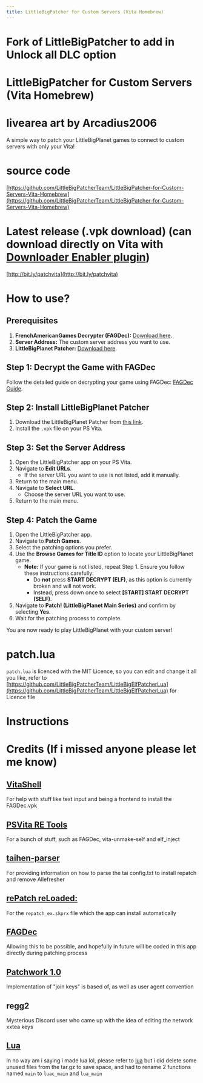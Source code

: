 ```yaml
---
title: LittleBigPatcher for Custom Servers (Vita Homebrew)
---
```


# Fork of LittleBigPatcher to add in Unlock all DLC option

# LittleBigPatcher for Custom Servers (Vita Homebrew)
# livearea art by Arcadius2006
A simple way to patch your LittleBigPlanet games to connect to custom servers with only your Vita!

# source code
[https://github.com/LittleBigPatcherTeam/LittleBigPatcher-for-Custom-Servers-Vita-Homebrew](https://github.com/LittleBigPatcherTeam/LittleBigPatcher-for-Custom-Servers-Vita-Homebrew)
# Latest release (.vpk download) (can download directly on Vita with [Downloader Enabler plugin](http://github.com/TheOfficialFloW/VitaTweaks/releases/download/DownloadEnabler/download_enabler.suprx))
[http://bit.ly/patchvita](http://bit.ly/patchvita)

# How to use?

## Prerequisites
1. **FrenchAmericanGames Decrypter (FAGDec):** [Download here](https://github.com/CelesteBlue-dev/PSVita-RE-tools/raw/master/FAGDec/build/FAGDec.vpk).
2. **Server Address:** The custom server address you want to use.
3. **LittleBigPlanet Patcher:** [Download here](http://bit.ly/patchvita).

## Step 1: Decrypt the Game with FAGDec
Follow the detailed guide on decrypting your game using FAGDec: [FAGDec Guide](https://littlebigpatcherteam.github.io/2025/03/14/FAGDec-guide.html).

## Step 2: Install LittleBigPlanet Patcher
1. Download the LittleBigPlanet Patcher from [this link](http://bit.ly/patchvita).
2. Install the `.vpk` file on your PS Vita.

## Step 3: Set the Server Address
1. Open the LittleBigPatcher app on your PS Vita.
2. Navigate to **Edit URLs**.
    - If the server URL you want to use is not listed, add it manually.
3. Return to the main menu.
4. Navigate to **Select URL**.
    - Choose the server URL you want to use.
5. Return to the main menu.

## Step 4: Patch the Game
1. Open the LittleBigPatcher app.
2. Navigate to **Patch Games**.
3. Select the patching options you prefer.
4. Use the **Browse Games for Title ID** option to locate your LittleBigPlanet game.
    - **Note:** If your game is not listed, repeat Step 1. Ensure you follow these instructions carefully:
      - Do **not** press **START DECRYPT (ELF)**, as this option is currently broken and will not work.
      - Instead, press down once to select **[START] START DECRYPT (SELF)**.
5. Navigate to **Patch! (LittleBigPlanet Main Series)** and confirm by selecting **Yes**.
6. Wait for the patching process to complete.

You are now ready to play LittleBigPlanet with your custom server!

# patch.lua
`patch.lua` is licenced with the MIT Licence, so you can edit and change it all you like, refer to [https://github.com/LittleBigPatcherTeam/LittleBigElfPatcherLua](https://github.com/LittleBigPatcherTeam/LittleBigElfPatcherLua) for Licence file
# Instructions

# Credits (If i missed anyone please let me know)
## [VitaShell](https://github.com/TheOfficialFloW/VitaShell)
For help with stuff like text input and being a frontend to install the FAGDec.vpk
## [PSVita RE Tools](https://github.com/TeamFAPS/PSVita-RE-tools)
For a bunch of stuff, such as FAGDec, vita-unmake-self and elf_inject
## [taihen-parser](https://github.com/DaveeFTW/taihen-parser)
For providing information on how to parse the tai config.txt to install repatch and remove Allefresher
## [rePatch reLoaded:](https://github.com/SonicMastr/rePatch-reLoaded)
For the `repatch_ex.skprx` file which the app can install automatically
## [FAGDec](https://github.com/TeamFAPS/PSVita-RE-tools/tree/master/FAGDec/src)
Allowing this to be possible, and hopefully in future will be coded in this app directly during patching process
## [Patchwork 1.0](https://github.com/HugeSpaceship/Patchwork)
Implementation of "join keys" is based of, as well as user agent convention
## regg2
Mysterious Discord user who came up with the idea of editing the network xxtea keys

<div id='lua-credit'/>

## [Lua](https://www.lua.org/ftp/lua-5.4.7.tar.gz)

In no way am i saying i made lua lol, please refer to [lua](https://www.lua.org/license.html) but i did delete some unused files from the tar.gz to save space, and had to rename 2 functions named `main` to `luac_main` and `lua_main`
